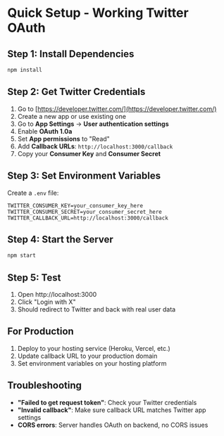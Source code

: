# Quick Setup - Working Twitter OAuth

## Step 1: Install Dependencies

```bash
npm install
```

## Step 2: Get Twitter Credentials

1. Go to [https://developer.twitter.com/](https://developer.twitter.com/)
2. Create a new app or use existing one
3. Go to **App Settings** → **User authentication settings**
4. Enable **OAuth 1.0a**
5. Set **App permissions** to "Read"
6. Add **Callback URLs**: `http://localhost:3000/callback`
7. Copy your **Consumer Key** and **Consumer Secret**

## Step 3: Set Environment Variables

Create a `.env` file:

```env
TWITTER_CONSUMER_KEY=your_consumer_key_here
TWITTER_CONSUMER_SECRET=your_consumer_secret_here
TWITTER_CALLBACK_URL=http://localhost:3000/callback
```

## Step 4: Start the Server

```bash
npm start
```

## Step 5: Test

1. Open http://localhost:3000
2. Click "Login with X"
3. Should redirect to Twitter and back with real user data

## For Production

1. Deploy to your hosting service (Heroku, Vercel, etc.)
2. Update callback URL to your production domain
3. Set environment variables on your hosting platform

## Troubleshooting

- **"Failed to get request token"**: Check your Twitter credentials
- **"Invalid callback"**: Make sure callback URL matches Twitter app settings
- **CORS errors**: Server handles OAuth on backend, no CORS issues 